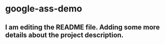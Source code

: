 
# google-ass-demo
## I am editing the README file. Adding some more details about the project description.
